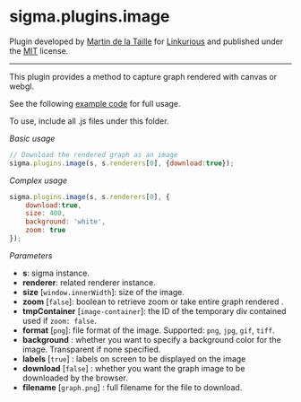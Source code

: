 sigma.plugins.image
=====================

Plugin developed by [Martin de la Taille](https://github.com/martindelataille) for [Linkurious](https://github.com/Linkurious) and published under the [MIT](LICENSE) license.

---

This plugin provides a method to capture graph rendered with canvas or webgl.

See the following [example code](../../examples/plugin-image.html) for full usage.

To use, include all .js files under this folder.

*Basic usage*

```js
// Download the rendered graph as an image
sigma.plugins.image(s, s.renderers[0], {download:true});
```

*Complex usage*

```js
sigma.plugins.image(s, s.renderers[0], {
	download:true,
	size: 400,
	background: 'white',
	zoom: true
});
```

*Parameters*

* **s**: sigma instance.
* **renderer**: related renderer instance.
* **size** [`window.innerWidth`]: size of the image.
* **zoom** [`false`]: boolean to retrieve zoom or take entire graph rendered .
* **tmpContainer** [`image-container`]: the ID of the temporary div contained used if `zoom: false`.
* **format** [`png`]: file format of the image. Supported: `png`, `jpg`, `gif`, `tiff`.
* **background** : whether you want to specify a background color for the image. Transparent if none specified.
* **labels** [`true`] : labels on screen to be displayed on the image
* **download** [`false`] : whether you want the graph image to be downloaded by the browser.
* **filename** [`graph.png`] : full filename for the file to download.
